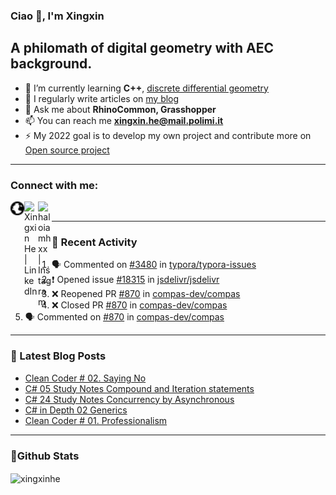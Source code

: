 ### Ciao 👋, I'm Xingxin

## A philomath of digital geometry with AEC background.

- 🌱 I’m currently learning **C++**, [discrete differential geometry][DDG]
- 📝 I regularly write articles on [my blog][my_blog]
- 💬 Ask me about **RhinoCommon, Grasshopper**
- 📫 You can reach me **xingxin.he@mail.polimi.it**
- ⚡ My 2022 goal is to develop my own project and contribute more on [Open source project][compas]



---


### Connect with me:

[<img align="left" alt="about" width="22px" src="https://raw.githubusercontent.com/iconic/open-iconic/master/svg/globe.svg" />][website]
[<img align="left" alt="Xingxin He | LinkedIn" width="22px" src="https://cdn.jsdelivr.net/npm/simple-icons@v5/icons/linkedin.svg" />][linkedin]
[<img align="left" alt="haloiamhxx | Instagram" width="22px" src="https://cdn.jsdelivr.net/npm/simple-icons@v3/icons/instagram.svg" />][instagram]

<br />

---

### :walking: Recent Activity
<!--START_SECTION:activity-->
1. 🗣 Commented on [#3480](https://github.com/typora/typora-issues/issues/3480) in [typora/typora-issues](https://github.com/typora/typora-issues)
2. ❗️ Opened issue [#18315](https://github.com/jsdelivr/jsdelivr/issues/18315) in [jsdelivr/jsdelivr](https://github.com/jsdelivr/jsdelivr)
3. ❌ Reopened PR [#870](https://github.com/compas-dev/compas/pull/870) in [compas-dev/compas](https://github.com/compas-dev/compas)
4. ❌ Closed PR [#870](https://github.com/compas-dev/compas/pull/870) in [compas-dev/compas](https://github.com/compas-dev/compas)
5. 🗣 Commented on [#870](https://github.com/compas-dev/compas/issues/870) in [compas-dev/compas](https://github.com/compas-dev/compas)
    <!--END_SECTION:activity-->



---

### 📕 Latest Blog Posts

<!-- BLOG-POST-LIST:START -->
- [Clean Coder # 02. Saying No](https://www.xingxin.me/my-path-to-code/cleancoder-2-saying-no)
- [C# 05 Study Notes Compound and Iteration statements](https://www.xingxin.me/my-path-to-code/c-05-compound-and-iteration-statements)
- [C# 24 Study Notes Concurrency by Asynchronous](https://www.xingxin.me/my-path-to-code/c-24-study-notes-concurrency-by-async)
- [C# in Depth 02 Generics](https://www.xingxin.me/my-path-to-code/c-in-depth-02-generics)
- [Clean Coder # 01. Professionalism](https://www.xingxin.me/my-path-to-code/cleancoder-1-professionalism)
<!-- BLOG-POST-LIST:END -->



---

### 🧮Github Stats

  <img align="center" src="https://github-readme-stats.vercel.app/api?username=xingxinhe&show_icons=true&locale=en&bg_color=712121&text_color=ffffff&title_color=000000&icon_color=452424" alt="xingxinhe" />


[website]: https://www.xingxin.me/about
[instagram]: https://instagram.com/haloiamhxx
[linkedin]: https://linkedin.com/in/xingxin-he
[my_blog]: https://www.xingxin.me/my-path-to-code
[compas]: https://github.com/XingxinHE/compas/tree/trimesh_rhino
[DDG]: https://github.com/XingxinHE/ComputationalGeometry

